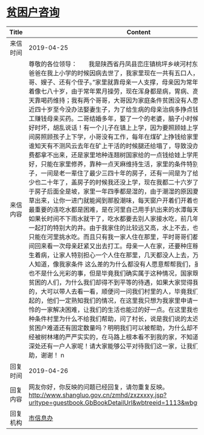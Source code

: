 # <a href="http://www.shangluo.gov.cn/zmhd/ldxxxx.jsp?urltype=leadermail.LeaderMailContentUrl&wbtreeid=1112&leadermailid=5242">贫困户咨询</a>
|Title|Content|
|:---:|---|
|来信时间|2019-04-25|
|来信内容|尊敬的各位领导：       我是陕西省丹凤县峦庄镇桃坪乡峡河村东河组的一名农民，爸爸在我上小学的时候因病去世了，我家里现在一共有五口人，“母亲、大哥、二哥、嫂子、还有个侄子。”家里就靠母亲一人支撑，母亲因为常年劳累，六十多岁看着像七八十岁，由于常年累月操劳，现在浑身都是病，胃病、高血压、心脏病，每天靠喝药维持；我有两个哥哥，大哥因为家庭条件贫困没有人愿意嫁到我们家，将近四十岁至今没办法娶妻生子，为了给生病的母亲治病多挣点钱现在常年在广东打工赚钱母亲买药。二哥结婚多年，娶了一个的老婆，脑子小时候受过伤，有时候时好时坏，胡乱说话！有一个儿子在镇上上学，因为要照顾娃上学不得不在镇上租一间房照顾孩子上下学，小哥没有工作，每年在煤矿上挣钱给家里开支，供娃上学，谁知天有不测风云去年在矿上干活的时候腿还给塌了，导致没办法工作，娃上学学费都拿不出来，还是家里地种连翘树国家给的一点钱给娃上学用，今年腿没恢复好，只能在家里修养，靠种一点天麻维持生活，家里的条件特别差，家里有两间房子，一间是老一辈住了最少三四十年的房子，还有一间是为了给哥哥结婚盖的，最少也二十年了，盖房子的时候我还没上学，现在我都二十六岁了，家里的土房子由于房子后面全是坡，家里一年四季都是湿的，由于潮湿的原因夏天有的时候都能长草出来，让你一进门就能闻到那股潮味，每天窗户开着们开着也不行，路也不通，最重要的连吃水都是困难，是在河里自己用手扒出来的水潭每天挑水吃，一到夏天如果长时间不下雨水就干了，吃水都要去别人家接水吃，前几年有次干旱，让村里一起打的特别大的井。由于我家住的比较远又高，水上不去，也没有弄成自来水，只能在河里挑水吃。而且只有我一家人住在那里，平时哥哥们都不在家，过一段时间回来看一次母亲赶紧又出去打工。母亲一人在家，还要种庄稼维持家里生活，又生着病，让家人特别担心一个人住在那里，几天都没人上去，万一出了什么事都没人知道，像我家条件 这么差的为什么都没有人愿意帮帮我们，虽然被评为贫困户也不是什么光彩的事，但是毕竟我们确实属于这种情况，国家既然能够帮助这么多贫困的人们，为什么我们却得不到平等的待遇，如果大家觉得我说的一切都是虚假的，大可以带人去看一看，顺便问一问我们村里的人，毕竟我们是一直都生活在一起的，他们一定熟知我们的情况，在这里我只想为我家里申请一下，帮助我们这可怜的一家解决困难，让我们的生活也能过的好一点。在这里我也想知道我们家里这种条件村里为什么不给我们帮助，问了村长，说是我们说的太迟了，没有贫困了。贫困户难道还有固定数量吗？明明我们可以被帮助，为什么却不帮我们。我的家已经被树林堵的严严实实的，在马路上根本看不到我的家，不知道的谁会知道那树林深处还有一户人家呢！请大家能够公平对待我们这一家，让我们能够得到一点帮助，谢谢！ n|
|回复时间|2019-04-26|
|回复内容|网友你好，你反映的问题已经回复，请勿重复反映。http://www.shangluo.gov.cn/zmhd/zxzxxxy.jsp?urltype=guestbook.GbBookDetailUrl&wbtreeid=1113&wbguestbookid=8420|
|回复机构|<a href="../../categories/agencies/市信息办.md">市信息办</a>|